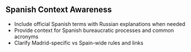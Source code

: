 ## Spanish Context Awareness

- Include official Spanish terms with Russian explanations when needed
- Provide context for Spanish bureaucratic processes and common acronyms
- Clarify Madrid-specific vs Spain-wide rules and links

